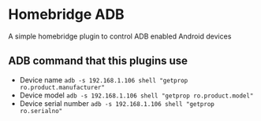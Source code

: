 # Homebridge ADB

A simple homebridge plugin to control ADB enabled Android devices

## ADB command that this plugins use

* Device name `adb -s 192.168.1.106 shell "getprop ro.product.manufacturer"`
* Device model `adb -s 192.168.1.106 shell "getprop ro.product.model"`
* Device serial number
`adb -s 192.168.1.106 shell "getprop ro.serialno"`
